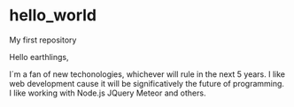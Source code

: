 # hello_world
My first repository

Hello earthlings,

I´m a fan of new techonologies, whichever will rule in the next 5 years. I like web development cause it will be significatively the future of programming. I like working with Node.js JQuery Meteor and others.
